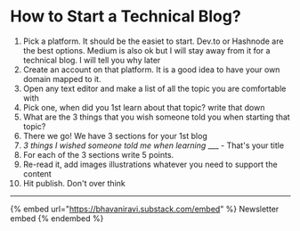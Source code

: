 # How to Start a Technical Blog?

1. Pick a platform. It should be the easiet to start. Dev.to or Hashnode are the best options. Medium is also ok but I will stay away from it for a technical blog. I will tell you why later
2. Create an account on that platform. It is a good idea to have your own domain mapped to it.
3. Open any text editor and make a list of all the topic you are comfortable with
4. Pick one, when did you 1st learn about that topic? write that down
5. What are the 3 things that you wish someone told you when starting that topic?
6. There we go! We have 3 sections for your 1st blog
7. _3 things I wished someone told me when learning_ \_\_\_ - That's your title
8. For each of the 3 sections write 5 points.
9. Re-read it, add images illustrations whatever you need to support the content
10. Hit publish. Don't over think

***

{% embed url="https://bhavaniravi.substack.com/embed" %}
Newsletter embed
{% endembed %}
